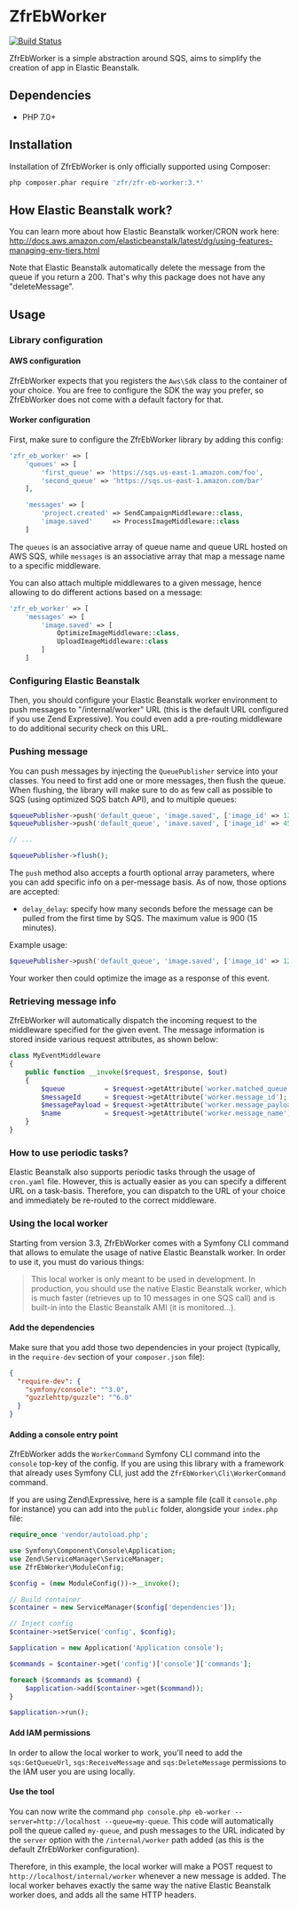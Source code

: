ZfrEbWorker
============

[![Build Status](https://travis-ci.org/zf-fr/zfr-eb-worker.svg)](https://travis-ci.org/zf-fr/zfr-eb-worker)

ZfrEbWorker is a simple abstraction around SQS, aims to simplify the creation of app in Elastic Beanstalk.

## Dependencies

* PHP 7.0+

## Installation

Installation of ZfrEbWorker is only officially supported using Composer:

```sh
php composer.phar require 'zfr/zfr-eb-worker:3.*'
```

## How Elastic Beanstalk work?

You can learn more about how Elastic Beanstalk worker/CRON work here: http://docs.aws.amazon.com/elasticbeanstalk/latest/dg/using-features-managing-env-tiers.html

Note that Elastic Beanstalk automatically delete the message from the queue if you return a 200. That's why this package does not
have any "deleteMessage".

## Usage

### Library configuration

#### AWS configuration

ZfrEbWorker expects that you registers the `Aws\Sdk` class to the container of your choice. You are free to configure the SDK the way
you prefer, so ZfrEbWorker does not come with a default factory for that.

#### Worker configuration

First, make sure to configure the ZfrEbWorker library by adding this config:

```php
'zfr_eb_worker' => [
    'queues' => [
        'first_queue' => 'https://sqs.us-east-1.amazon.com/foo',
        'second_queue' => 'https://sqs.us-east-1.amazon.com/bar'
    ],

    'messages' => [
        'project.created' => SendCampaignMiddleware::class,
        'image.saved'     => ProcessImageMiddleware::class
    ]
```

The `queues` is an associative array of queue name and queue URL hosted on AWS SQS, while `messages` is an associative array that map
a message name to a specific middleware.

You can also attach multiple middlewares to a given message, hence allowing to do different actions based on a message:

```php
'zfr_eb_worker' => [
    'messages' => [
        'image.saved' => [
            OptimizeImageMiddleware::class,
            UploadImageMiddleware::class
        ]
    ]
```

### Configuring Elastic Beanstalk

Then, you should configure your Elastic Beanstalk worker environment to push messages to "/internal/worker" URL (this is the
default URL configured if you use Zend Expressive). You could even add a pre-routing middleware to do additional security check
on this URL.

### Pushing message

You can push messages by injecting the `QueuePublisher` service into your classes. You need to first add one or more messages,
then flush the queue. When flushing, the library will make sure to do as few call as possible to SQS (using optimized SQS batch API),
and to multiple queues:

```php
$queuePublisher->push('default_queue', 'image.saved', ['image_id' => 123]);
$queuePublisher->push('default_queue', 'imave.saved', ['image_id' => 456]);

// ...

$queuePublisher->flush();
```

The `push` method also accepts a fourth optional array parameters, where you can add specific info on a per-message basis. As of now,
those options are accepted:

* `delay_delay`: specify how many seconds before the message can be pulled from the first time by SQS. The maximum value is 900 (15 minutes).

Example usage:

```php
$queuePublisher->push('default_queue', 'image.saved', ['image_id' => 123], ['delay_seconds' => 60]);
```

Your worker then could optimize the image as a response of this event.

### Retrieving message info

ZfrEbWorker will automatically dispatch the incoming request to the middleware specified for the given event. The message information is
stored inside various request attributes, as shown below:

```php
class MyEventMiddleware
{
    public function __invoke($request, $response, $out)
    {
        $queue          = $request->getAttribute('worker.matched_queue');
        $messageId      = $request->getAttribute('worker.message_id');
        $messagePayload = $request->getAttribute('worker.message_payload');
        $name           = $request->getAttribute('worker.message_name');
    }
}
```

### How to use periodic tasks?

Elastic Beanstalk also supports periodic tasks through the usage of `cron.yaml` file. However, this is actually easier as you can
specify a different URL on a task-basis. Therefore, you can dispatch to the URL of your choice and immediately be re-routed to the
correct middleware.

### Using the local worker

Starting from version 3.3, ZfrEbWorker comes with a Symfony CLI command that allows to emulate the usage of native Elastic Beanstalk
worker. In order to use it, you must do various things:

> This local worker is only meant to be used in development. In production, you should use the native Elastic Beanstalk worker, which
is much faster (retrieves up to 10 messages in one SQS call) and is built-in into the Elastic Beanstalk AMI (it is monitored...).

#### Add the dependencies

Make sure that you add those two dependencies in your project (typically, in the `require-dev` section of your `composer.json` file):

```json
{
  "require-dev": {
    "symfony/console": "^3.0",
    "guzzlehttp/guzzle": "^6.0"
  }
}
```

#### Adding a console entry point

ZfrEbWorker adds the `WorkerCommand` Symfony CLI command into the `console` top-key of the config. If you are using this library
with a framework that already uses Symfony CLI, just add the `ZfrEbWorker\Cli\WorkerCommand` command.

If you are using Zend\Expressive, here is a sample file (call it `console.php` for instance) you can add into the `public` folder, 
alongside your `index.php` file:

```php
require_once 'vendor/autoload.php';

use Symfony\Component\Console\Application;
use Zend\ServiceManager\ServiceManager;
use ZfrEbWorker\ModuleConfig;

$config = (new ModuleConfig())->__invoke();

// Build container
$container = new ServiceManager($config['dependencies']);

// Inject config
$container->setService('config', $config);

$application = new Application('Application console');

$commands = $container->get('config')['console']['commands'];

foreach ($commands as $command) {
    $application->add($container->get($command));
}

$application->run();
```

#### Add IAM permissions

In order to allow the local worker to work, you'll need to add the `sqs:GetQueueUrl`, `sqs:ReceiveMessage` and `sqs:DeleteMessage` permissions
to the IAM user you are using locally.

#### Use the tool

You can now write the command `php console.php eb-worker --server=http://localhost --queue=my-queue`. This code will automatically poll
the queue called `my-queue`, and push messages to the URL indicated by the `server` option with the `/internal/worker` path added (as this
is the default ZfrEbWorker configuration).

Therefore, in this example, the local worker will make a POST request to `http://localhost/internal/worker` whenever a new message is
added. The local worker behaves exactly the same way the native Elastic Beanstalk worker does, and adds all the same HTTP headers.